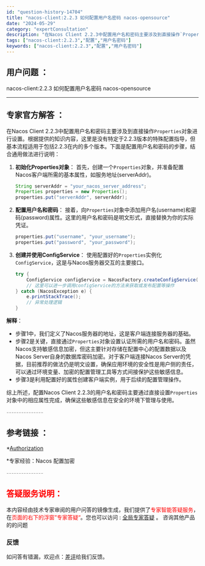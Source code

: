 ```yaml
---
id: "question-history-14704"
title: "nacos-client:2.2.3 如何配置用户名密码 nacos-opensource"
date: "2024-05-29"
category: "expertConsultation"
description: "在Nacos Client 2.2.3中配置用户名和密码主要涉及到直接操作`Properties`对象进行设置。根据提供的知识内容，这里是没有特定于2.2.3版本的特殊配置指导，但基本流程适用于包括2.2.3在内的多个版本。下面是配置用户名和密码的步骤，结合通用做法进行说明：1. **初始化Prop"
tags: ["nacos-client:2.2.3","配置","用户名密码"]
keywords: ["nacos-client:2.2.3","配置","用户名密码"]
---
```


## 用户问题 ： 
 nacos-client:2.2.3 如何配置用户名密码 nacos-opensource 

---------------
## 专家官方解答 ：

在Nacos Client 2.2.3中配置用户名和密码主要涉及到直接操作`Properties`对象进行设置。根据提供的知识内容，这里是没有特定于2.2.3版本的特殊配置指导，但基本流程适用于包括2.2.3在内的多个版本。下面是配置用户名和密码的步骤，结合通用做法进行说明：

1. **初始化Properties对象**：
   首先，创建一个`Properties`对象，并准备配置Nacos客户端所需的基本属性，如服务地址(serverAddr)。

   ```java
   String serverAddr = "your_nacos_server_address";
   Properties properties = new Properties();
   properties.put("serverAddr", serverAddr);
   ```

2. **配置用户名和密码**：
   接着，向`Properties`对象中添加用户名(username)和密码(password)属性。这里的用户名和密码是明文形式，直接替换为你的实际凭证。

   ```java
   properties.put("username", "your_username");
   properties.put("password", "your_password");
   ```

3. **创建并使用ConfigService**：
   使用配置好的`Properties`实例化`ConfigService`，这是与Nacos服务器交互的主要接口。

   ```java
   try {
       ConfigService configService = NacosFactory.createConfigService(properties);
       // 这里可以进一步调用configService的方法来获取或发布配置等操作
   } catch (NacosException e) {
       e.printStackTrace();
       // 异常处理逻辑
   }
   ```

**解释**：
- 步骤1中，我们定义了Nacos服务器的地址，这是客户端连接服务器的基础。
- 步骤2是关键，直接通过`Properties`对象设置认证所需的用户名和密码。虽然Nacos支持敏感信息加密，但这主要针对存储在配置中心的配置数据以及Nacos Server自身的数据库密码加密。对于客户端连接Nacos Server的凭据，目前推荐的做法仍是明文设置，确保应用环境的安全性是用户侧的责任，可以通过环境变量、加密的配置管理工具等方式间接保护这些敏感信息。
- 步骤3是利用配置好的属性创建客户端实例，用于后续的配置管理操作。

综上所述，配置Nacos Client 2.2.3的用户名和密码主要通过直接设置`Properties`对象中的相应属性完成，确保这些敏感信息在安全的环境下管理与使用。


<font color="#949494">---------------</font> 


## 参考链接 ：

*[Authorization](https://nacos.io/docs/latest/guide/user/auth)
 
 *专家经验：Nacos 配置加密 


 <font color="#949494">---------------</font> 
 


## <font color="#FF0000">答疑服务说明：</font> 

本内容经由技术专家审阅的用户问答的镜像生成，我们提供了<font color="#FF0000">专家智能答疑服务</font>，在<font color="#FF0000">页面的右下的浮窗”专家答疑“</font>。您也可以访问 : [全局专家答疑](https://answer.opensource.alibaba.com/docs/intro) 。 咨询其他产品的的问题

### 反馈
如问答有错漏，欢迎点：[差评](https://ai.nacos.io/user/feedbackByEnhancerGradePOJOID?enhancerGradePOJOId=14725)给我们反馈。
